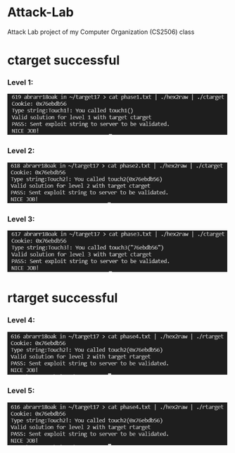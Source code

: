 # Attack-Lab
Attack Lab project of my Computer Organization (CS2506) class

# ctarget successful

### Level 1: 

<img src="https://github.com/abrarr18/Attack-Lab/blob/main/target17/ctargetlevel1.PNG" width=500><br>

### Level 2: 

<img src="https://github.com/abrarr18/Attack-Lab/blob/main/target17/ctargetlevel2.PNG" width=500><br>

### Level 3: 

<img src="https://github.com/abrarr18/Attack-Lab/blob/main/target17/ctargetpic.PNG" width=500><br>

# rtarget successful

### Level 4: 

<img src="https://github.com/abrarr18/Attack-Lab/blob/main/target17/rtartgetpic.PNG" width=500><br>

### Level 5: 

<img src="https://github.com/abrarr18/Attack-Lab/blob/main/target17/rtartgetpic.PNG" width=500><br>
